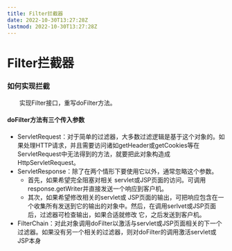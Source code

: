 ```yaml
---
title: Filter拦截器
date: 2022-10-30T13:27:28Z
lastmod: 2022-10-30T13:27:28Z
---
```


# Filter拦截器

### 如何实现拦截

　　实现Filter接口，重写doFilter方法。

#### doFilter方法有三个传入参数

- ServletRequest：对于简单的过滤器，大多数过滤逻辑是基于这个对象的。如果处理HTTP请求，并且需要访问诸如getHeader或getCookies等在ServletRequest中无法得到的方法，就要把此对象构造成 HttpServletRequest。
- ServletResponse：除了在两个情形下要使用它以外，通常忽略这个参数。
  - 首先，如果希望完全阻塞对相关 servlet或JSP页面的访问。可调用response.getWriter并直接发送一个响应到客户机。
  - 其次，如果希望修改相关的servlet或 JSP页面的输出，可把响应包含在一个收集所有发送到它的输出的对象中。然后，在调用serlvet或JSP页面后，过滤器可检查输出，如果合适就修改 它，之后发送到客户机。
- FilterChain：对此对象调用doFilter以激活与servlet或JSP页面相关的下一个过滤器。如果没有另一个相关的过滤器，则对doFilter的调用激活servlet或JSP本身
